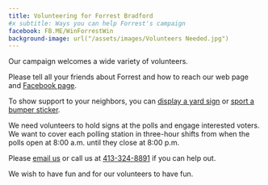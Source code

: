 ```yaml
---
title: Volunteering for Forrest Bradford
#x subtitle: Ways you can help Forrest's campaign
facebook: FB.ME/WinForrestWin
background-image: url("/assets/images/Volunteers Needed.jpg")
---
```

Our campaign welcomes a wide variety of volunteers.

Please tell all your friends about Forrest and how to reach our web page and <a href="http://{{ page.facebook }}">Facebook page</a>.

To show support to your neighbors, you can <a href="yardsign.html">display a yard sign</a> or <a href="bumpersticker.html">sport a bumper sticker</a>.

We need volunteers to hold signs at the polls and engage interested voters.  We want to cover each polling station in three-hour shifts from when the polls open at 8:00 a.m.  until they close at 8:00 p.m.

Please <a href="mailto:{{ site.email }}">email us</a> or call us at <a href="tel:413-324-8891">413-324-8891</a> if you can help out.

We wish to have fun and for our volunteers to have fun.
